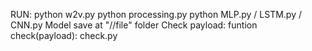 RUN:
python w2v.py
python processing.py
python MLP.py / LSTM.py / CNN.py
Model save at "//file" folder
Check payload:
funtion check(payload): check.py